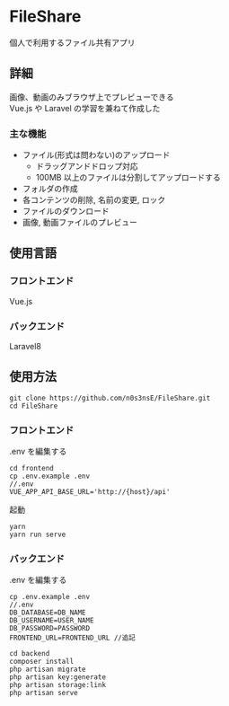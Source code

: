 # FileShare

個人で利用するファイル共有アプリ

## 詳細

画像、動画のみブラウザ上でプレビューできる  
Vue.js や Laravel の学習を兼ねて作成した

### 主な機能

- ファイル(形式は問わない)のアップロード
  - ドラッグアンドドロップ対応
  - 100MB 以上のファイルは分割してアップロードする
- フォルダの作成
- 各コンテンツの削除, 名前の変更, ロック
- ファイルのダウンロード
- 画像, 動画ファイルのプレビュー

## 使用言語

### フロントエンド

Vue.js

### バックエンド

Laravel8

## 使用方法

```
git clone https://github.com/n0s3nsE/FileShare.git
cd FileShare
```

### フロントエンド

.env を編集する

```
cd frontend
cp .env.example .env
//.env
VUE_APP_API_BASE_URL='http://{host}/api'
```

起動

```
yarn
yarn run serve
```

### バックエンド

.env を編集する

```
cp .env.example .env
//.env
DB_DATABASE=DB_NAME
DB_USERNAME=USER_NAME
DB_PASSWORD=PASSWORD
FRONTEND_URL=FRONTEND_URL //追記
```

```
cd backend
composer install
php artisan migrate
php artisan key:generate
php artisan storage:link
php artisan serve
```
